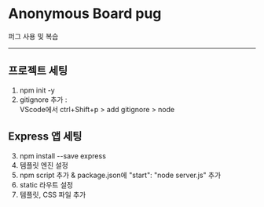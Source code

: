# Anonymous Board pug
퍼그 사용 및 복습
___

## 프로젝트 세팅
1. npm init -y
2. gitignore 추가 :  
  VScode에서 ctrl+Shift+p > add gitignore > node

## Express 앱 세팅
3. npm install --save express
4. 템플릿 엔진 설정
5. npm script 추가 & package.json에 "start": "node server.js" 추가
6. static 라우트 설정
7. 템플릿, CSS 파일 추가


